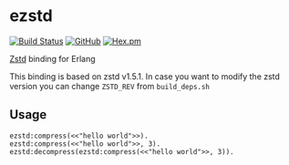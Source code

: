 ezstd
=====

[![Build Status](https://travis-ci.com/silviucpp/ezstd.svg?branch=master)](https://travis-ci.com/github/silviucpp/ezstd)
[![GitHub](https://img.shields.io/github/license/silviucpp/ezstd)](https://github.com/silviucpp/ezstd/blob/master/LICENSE)
[![Hex.pm](https://img.shields.io/hexpm/v/ezstd)](https://hex.pm/packages/ezstd)

[Zstd][1] binding for Erlang

This binding is based on zstd v1.5.1. In case you want to modify the zstd version you can change `ZSTD_REV` from `build_deps.sh`

Usage
-----

```
ezstd:compress(<<"hello world">>).
ezstd:compress(<<"hello world">>, 3).
ezstd:decompress(ezstd:compress(<<"hello world">>, 3)).
```

[1]:http://facebook.github.io/zstd/
